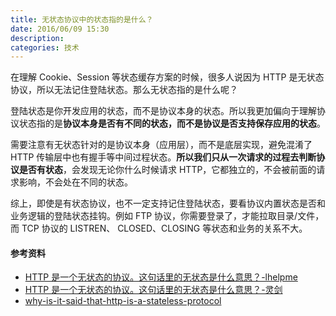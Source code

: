 ```yaml
---
title: 无状态协议中的状态指的是什么？
date: 2016/06/09 15:30
description:
categories: 技术
---
```


在理解 Cookie、Session 等状态缓存方案的时候，很多人说因为 HTTP 是无状态协议，所以无法记住登陆状态。那么无状态指的是什么呢？

登陆状态是你开发应用的状态，而不是协议本身的状态。所以我更加偏向于理解协议状态指的是**协议本身是否有不同的状态，而不是协议是否支持保存应用的状态**。

需要注意有无状态针对的是协议本身（应用层），而不是底层实现，避免混淆了 HTTP 传输层中也有握手等中间过程状态。**所以我们只从一次请求的过程去判断协议是否有状态**，会发现无论你什么时候请求 HTTP，它都独立的，不会被前面的请求影响，不会处在不同的状态。

综上，即使是有状态协议，也不一定支持记住登陆状态，要看协议内置状态是否和业务逻辑的登陆状态挂钩。例如 FTP 协议，你需要登录了，才能拉取目录/文件，而 TCP 协议的 LISTREN、 CLOSED、CLOSING 等状态和业务的关系不大。

#### 参考资料

- [HTTP 是一个无状态的协议。这句话里的无状态是什么意思？-lhelpme](https://www.zhihu.com/question/23202402/answer/568739106)
- [HTTP 是一个无状态的协议。这句话里的无状态是什么意思？-灵剑](https://www.zhihu.com/question/23202402/answer/527748675)
- [why-is-it-said-that-http-is-a-stateless-protocol](https://stackoverflow.com/questions/13200152/why-is-it-said-that-http-is-a-stateless-protocol)

